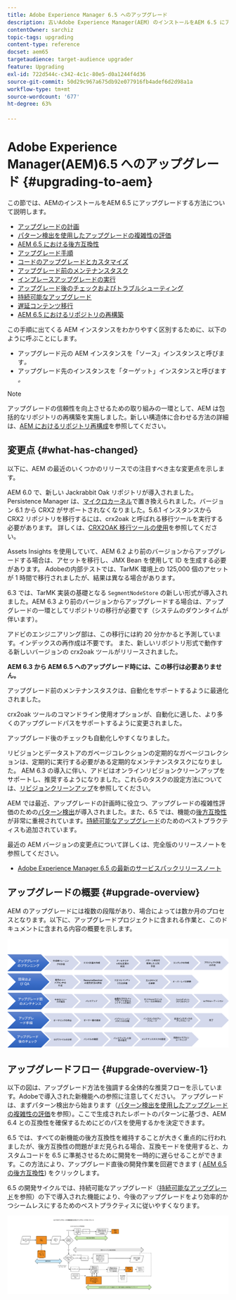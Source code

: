 ```yaml
---
title: Adobe Experience Manager 6.5 へのアップグレード
description: 古いAdobe Experience Manager(AEM) のインストールをAEM 6.5 にアップグレードする際の基本について説明します。
contentOwner: sarchiz
topic-tags: upgrading
content-type: reference
docset: aem65
targetaudience: target-audience upgrader
feature: Upgrading
exl-id: 722d544c-c342-4c1c-80e5-d0a1244f4d36
source-git-commit: 50d29c967a675db92e077916fb4adef6d2d98a1a
workflow-type: tm+mt
source-wordcount: '677'
ht-degree: 63%

---
```


# Adobe Experience Manager(AEM)6.5 へのアップグレード {#upgrading-to-aem}

この節では、AEMのインストールをAEM 6.5 にアップグレードする方法について説明します。

* [アップグレードの計画](/help/sites-deploying/upgrade-planning.md)
* [パターン検出を使用したアップグレードの複雑性の評価](/help/sites-deploying/pattern-detector.md)
* [AEM 6.5 における後方互換性](/help/sites-deploying/backward-compatibility.md)
  <!--* [Using Offline Reindexing To Reduce Downtime During an Upgrade](/help/sites-deploying/upgrade-offline-reindexing.md)-->
* [アップグレード手順](/help/sites-deploying/upgrade-procedure.md)
* [コードのアップグレードとカスタマイズ](/help/sites-deploying/upgrading-code-and-customizations.md)
* [アップグレード前のメンテナンスタスク](/help/sites-deploying/pre-upgrade-maintenance-tasks.md)
* [インプレースアップグレードの実行](/help/sites-deploying/in-place-upgrade.md)
* [アップグレード後のチェックおよびトラブルシューティング](/help/sites-deploying/post-upgrade-checks-and-troubleshooting.md)
* [持続可能なアップグレード](/help/sites-deploying/sustainable-upgrades.md)
* [遅延コンテンツ移行](/help/sites-deploying/lazy-content-migration.md)
* [AEM 6.5 におけるリポジトリの再構築](/help/sites-deploying/repository-restructuring.md)

この手順に出てくる AEM インスタンスをわかりやすく区別するために、以下のように呼ぶことにします。

* アップグレード元の AEM インスタンスを「ソース」インスタンスと呼びます&#x200B;*。*
* アップグレード先のインスタンスを「ターゲット」インスタンスと呼びます&#x200B;*。*

>[!NOTE]
>
>アップグレードの信頼性を向上させるための取り組みの一環として、AEM は包括的なリポジトリの再構築を実施しました。新しい構造体に合わせる方法の詳細は、[AEM におけるリポジトリ再構成](/help/sites-deploying/repository-restructuring.md)を参照してください。

## 変更点 {#what-has-changed}

以下に、AEM の最近のいくつかのリリースでの注目すべき主な変更点を示します。

AEM 6.0 で、新しい Jackrabbit Oak リポジトリが導入されました。Persistence Manager は、[マイクロカーネル](/help/sites-deploying/platform.md#contentbody_title_4)で置き換えられました。バージョン 6.1 から CRX2 がサポートされなくなりました。5.6.1 インスタンスから CRX2 リポジトリを移行するには、crx2oak と呼ばれる移行ツールを実行する必要があります。 詳しくは、[CRX2OAK 移行ツールの使用](/help/sites-deploying/using-crx2oak.md)を参照してください。

Assets Insights を使用していて、AEM 6.2 より前のバージョンからアップグレードする場合は、アセットを移行し、JMX Bean を使用して ID を生成する必要があります。 Adobeの内部テストでは、TarMK 環境上の 125,000 個のアセットが 1 時間で移行されましたが、結果は異なる場合があります。

6.3 では、TarMK 実装の基礎となる `SegmentNodeStore` の新しい形式が導入されました。AEM 6.3 より前のバージョンからアップグレードする場合は、アップグレードの一環としてリポジトリの移行が必要です（システムのダウンタイムが伴います）。

アドビのエンジニアリング部は、この移行には約 20 分かかると予測しています。インデックスの再作成は不要です。 また、新しいリポジトリ形式で動作する新しいバージョンの crx2oak ツールがリリースされました。

**AEM 6.3 から AEM 6.5 へのアップグレード時には、この移行は必要ありません。**

アップグレード前のメンテナンスタスクは、自動化をサポートするように最適化されました。

crx2oak ツールのコマンドライン使用オプションが、自動化に適した、より多くのアップグレードパスをサポートするように変更されました。

アップグレード後のチェックも自動化しやすくなりました。

リビジョンとデータストアのガベージコレクションの定期的なガベージコレクションは、定期的に実行する必要がある定期的なメンテナンスタスクになりました。 AEM 6.3 の導入に伴い、アドビはオンラインリビジョンクリーンアップをサポートし、推奨するようになりました。これらのタスクの設定方法については、[リビジョンクリーンアップ](/help/sites-deploying/revision-cleanup.md)を参照してください。

AEM では最近、アップグレードの計画時に役立つ、アップグレードの複雑性評価のための[パターン検出](/help/sites-deploying/pattern-detector.md)が導入されました。また、6.5 では、機能の[後方互換性](/help/sites-deploying/backward-compatibility.md)が非常に重視されています。[持続可能なアップグレード](/help/sites-deploying/sustainable-upgrades.md)のためのベストプラクティスも追加されています。

最近の AEM バージョンの変更点について詳しくは、完全版のリリースノートを参照してください。

* [Adobe Experience Manager 6.5 の最新のサービスパックリリースノート](/help/release-notes/release-notes.md)

## アップグレードの概要 {#upgrade-overview}

AEM のアップグレードには複数の段階があり、場合によっては数か月のプロセスとなります。以下に、アップグレードプロジェクトに含まれる作業と、このドキュメントに含まれる内容の概要を示します。

![screen_shot_2018-03-30at80708am](assets/screen_shot_2018-03-30at80708am.png)

## アップグレードフロー {#upgrade-overview-1}

以下の図は、アップグレード方法を強調する全体的な推奨フローを示しています。Adobeで導入された新機能への参照に注意してください。 アップグレードは、まずパターン検出から始まります（[パターン検出を使用したアップグレードの複雑性の評価](/help/sites-deploying/pattern-detector.md)を参照）。ここで生成されたレポートのパターンに基づき、AEM 6.4 との互換性を確保するためにどのパスを使用するかを決定できます。

6.5 では、すべての新機能の後方互換性を維持することが大きく重点的に行われましたが、後方互換性の問題がまだ見られる場合、互換モードを使用すると、カスタムコードを 6.5 に準拠させるために開発を一時的に遅らせることができます。この方法により、アップグレード直後の開発作業を回避できます ( [AEM 6.5 の後方互換性](/help/sites-deploying/backward-compatibility.md)) をクリックします。

6.5 の開発サイクルでは、持続可能なアップグレード（[持続可能なアップグレード](/help/sites-deploying/sustainable-upgrades.md)を参照）の下で導入された機能により、今後のアップグレードをより効率的かつシームレスにするためのベストプラクティスに従いやすくなります。

![6_4_upgrade_overviewflowchart-newpage3](assets/6_4_upgrade_overviewflowchart-newpage3.png)
